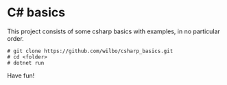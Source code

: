 # C# basics

This project consists of some csharp basics with examples, in no particular order.

    # git clone https://github.com/wilbo/csharp_basics.git
    # cd <folder>
    # dotnet run

Have fun!

